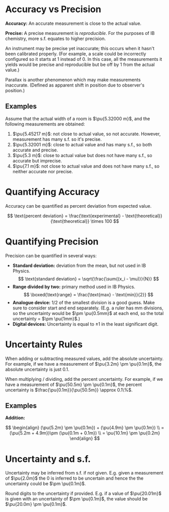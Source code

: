 # Accuracy vs Precision

**Accuracy:** An accurate measurement is close to the actual value.

**Precise:** A precise measurement is _reproducible_. For the purposes of IB chemistry, more s.f. equates to higher precision.

An instrument may be precise yet inaccurate; this occurs when it hasn't been calibrated properly. (For example, a scale could be incorrectly configured so it starts at $1$ instead of $0$. In this case, all the measurements it yields would be precise and reproducible but be off by $1$ from the actual value.)

Parallax is another phenomenon which may make measurements inaccurate. (Defined as apparent shift in position due to observer's position.)

## Examples

Assume that the actual width of a room is $\pu{5.32000 m}$, and the following measurements are obtained:

1. $\pu{5.45217 m}$: not close to actual value, so not accurate. However, measurement has many s.f. so it's precise.
2. $\pu{5.32001 m}$: close to actual value and has many s.f., so both accurate and precise.
3. $\pu{5.3 m}$: close to actual value but does not have many s.f., so accurate but imprecise.
5. $\pu{7.1 m}$: not close to actual value and does not have many s.f., so neither accurate nor precise.


# Quantifying Accuracy

Accuracy can be quantified as percent deviation from expected value.

$$
\text{percent deviation} = \frac{\text{experimental} - \text{theoretical}}{\text{theoretical}} \times 100
$$

# Quantifying Precision

Precision can be quantified in several ways:

- **Standard deviation:** deviation from the mean, but not used in IB Physics.
  $$
  \text{standard deviation} = \sqrt{\frac{\sum{(x_i - \mu)}}{N}}
  $$
- **Range divided by two:** primary method used in IB Physics.
  $$
  \boxed{\text{range} = \frac{\text{max} - \text{min}}{2}}
  $$
- **Analogue device:** 1/2 of the smallest division is a good guess. Make sure to consider start and end separately. (E.g. a ruler has mm divisions, so the uncertainty would be $\pm \pu{0.5mm}$ at each end, so the total uncertainty = $\pm \pu{1mm}$.)
- **Digital devices:** Uncertainty is equal to $\pm 1$ in the least significant digit.

# Uncertainty Rules

When adding or subtracting measured values, add the absolute uncertainty. For example, if we have a measurement of $\pu{3.2m} \pm \pu{0.1m}$, the absolute uncertainty is just $0.1$.

When multiplying / dividing, add the percent uncertainty. For example, if we have a measurement of $\pu{50.5m} \pm \pu{0.1m}$, the percent uncertainty is $\frac{\pu{0.1m}}{\pu{50.5m}} \approx 0.1\%$.

## Examples

**Addition:**

$$
\begin{align}
(\pu{5.2m} \pm \pu{0.1m}) + (\pu{4.9m} \pm \pu{0.1m}) \\
= (\pu{5.2m + 4.9m})\pm (\pu{0.1m + 0.1m}) \\
= \pu{10.1m} \pm \pu{0.2m}
\end{align}
$$

# Uncertainty and s.f.

Uncertainty may be inferred from s.f. if not given. E.g. given a measurement of $\pu{2.0m}$ the $0$ is inferred to be uncertain and hence the the uncertainty could be $\pm \pu{0.1m}$.

Round digits to the uncertainty if provided. E.g. if a value of $\pu{20.01m}$ is given with an uncertainty of $\pm \pu{0.1m}$, the value should be $\pu{20.0m} \pm \pu{0.1m}$.